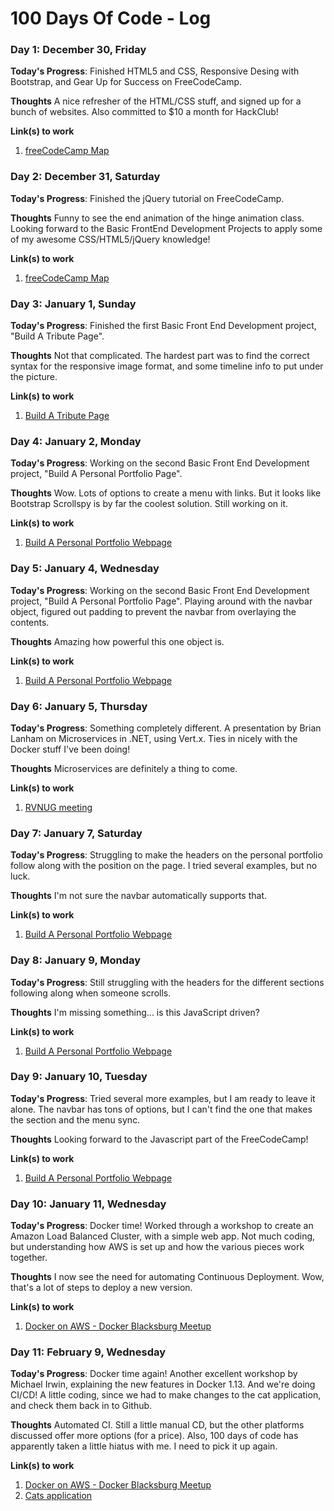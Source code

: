 # 100 Days Of Code - Log

<!--
### Day 0: February 30, 2016 (Example 1)
##### (delete me or comment me out)

**Today's Progress**: Fixed CSS, worked on canvas functionality for the app.

**Thoughts:** I really struggled with CSS, but, overall, I feel like I am slowly getting better at it. Canvas is still new for me, but I managed to figure out some basic functionality.

**Link to work:** [Calculator App](http://www.example.com)

### Day 0: February 30, 2016 (Example 2)
##### (delete me or comment me out)

**Today's Progress**: Fixed CSS, worked on canvas functionality for the app.

**Thoughts**: I really struggled with CSS, but, overall, I feel like I am slowly getting better at it. Canvas is still new for me, but I managed to figure out some basic functionality.

**Link(s) to work**: [Calculator App](http://www.example.com)
-->

### Day 1: December 30, Friday

**Today's Progress**: Finished HTML5 and CSS, Responsive Desing with Bootstrap, and Gear Up for Success on FreeCodeCamp.

**Thoughts** A nice refresher of the HTML/CSS stuff, and signed up for a bunch of websites. Also committed to $10 a month for HackClub!

**Link(s) to work**
1. [freeCodeCamp Map](https://www.freecodecamp.com/map)

### Day 2: December 31, Saturday

**Today's Progress**: Finished the jQuery tutorial on FreeCodeCamp.

**Thoughts** Funny to see the end animation of the hinge animation class. Looking forward to the Basic FrontEnd Development Projects to apply some of my awesome CSS/HTML5/jQuery knowledge!

**Link(s) to work**
1. [freeCodeCamp Map](https://www.freecodecamp.com/map)

### Day 3: January 1, Sunday

**Today's Progress**: Finished the first Basic Front End Development project, "Build A Tribute Page".

**Thoughts** Not that complicated. The hardest part was to find the correct syntax for the responsive image format, and some timeline info to put under the picture.

**Link(s) to work**
1. [Build A Tribute Page](http://codepen.io/ronaldb/full/WRedMR/)

### Day 4: January 2, Monday

**Today's Progress**: Working on the second Basic Front End Development project, "Build A Personal Portfolio Page".

**Thoughts** Wow. Lots of options to create a menu with links. But it looks like Bootstrap Scrollspy is by far the coolest solution. Still working on it.

**Link(s) to work**
1. [Build A Personal Portfolio Webpage](http://codepen.io/ronaldb/full/Xprwjo)

### Day 5: January 4, Wednesday

**Today's Progress**: Working on the second Basic Front End Development project, "Build A Personal Portfolio Page". Playing around with the navbar object, figured out padding to prevent the navbar from overlaying the contents.

**Thoughts** Amazing how powerful this one object is.

**Link(s) to work**
1. [Build A Personal Portfolio Webpage](http://codepen.io/ronaldb/full/Xprwjo)

### Day 6: January 5, Thursday

**Today's Progress**: Something completely different. A presentation by Brian Lanham on Microservices in .NET, using Vert.x. Ties in nicely with the Docker stuff I've been doing!

**Thoughts** Microservices are definitely a thing to come.

**Link(s) to work**
1. [RVNUG meeting](https://www.meetup.com/Roanoke-Valley-NET-User-Group/events/235981892/)

### Day 7: January 7, Saturday

**Today's Progress**: Struggling to make the headers on the personal portfolio follow along with the position on the page. I tried several examples, but no luck.

**Thoughts** I'm not sure the navbar automatically supports that.

**Link(s) to work**
1. [Build A Personal Portfolio Webpage](http://codepen.io/ronaldb/full/Xprwjo)

### Day 8: January 9, Monday

**Today's Progress**: Still struggling with the headers for the different sections following along when someone scrolls.

**Thoughts** I'm missing something... is this JavaScript driven?

**Link(s) to work**
1. [Build A Personal Portfolio Webpage](http://codepen.io/ronaldb/full/Xprwjo)

### Day 9: January 10, Tuesday

**Today's Progress**: Tried several more examples, but I am ready to leave it alone. The navbar has tons of options, but I can't find the one that makes the section and the menu sync.

**Thoughts** Looking forward to the Javascript part of the FreeCodeCamp!

**Link(s) to work**
1. [Build A Personal Portfolio Webpage](http://codepen.io/ronaldb/full/Xprwjo)

### Day 10: January 11, Wednesday

**Today's Progress**: Docker time! Worked through a workshop to create an Amazon Load Balanced Cluster, with a simple web app. Not much coding, but understanding how AWS is set up and how the various pieces work together.

**Thoughts** I now see the need for automating Continuous Deployment. Wow, that's a lot of steps to deploy a new version.

**Link(s) to work**
1. [Docker on AWS - Docker Blacksburg Meetup](https://github.com/DockerBlacksburgMeetup/slides/tree/master/2017-01-11-amazon-ecs/overview)

### Day 11: February 9, Wednesday

**Today's Progress**: Docker time again! Another excellent workshop by Michael Irwin, explaining the new features in Docker 1.13. And we're doing CI/CD! A little coding, since we had to make changes to the cat application, and check them back in to Github.

**Thoughts** Automated CI. Still a little manual CD, but the other platforms discussed offer more options (for a price). Also, 100 days of code has apparently taken a little hiatus with me. I need to pick it up again.

**Link(s) to work**
1. [Docker on AWS - Docker Blacksburg Meetup](https://github.com/mikesir87/ci-cd-intro-using-docker)
2. [Cats application](https://github.com/ronaldb/cats)
